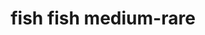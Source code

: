 ---
layout: guide
title: fish fish medium-rare
type: fish
food: fish
doneness: medium-rare
temp_c: 50
temp_f: 122
minimum: 0.5
best: 0.66
maximum: 1
---